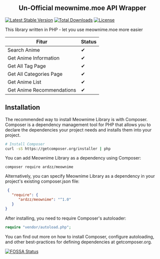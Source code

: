 <h2 align="center">Un-Official meownime.moe API Wrapper</h2>

[![Latest Stable Version](https://poser.pugx.org/ardzz/meownime/v/stable)](https://packagist.org/packages/ardzz/meownime) 
[![Total Downloads](https://poser.pugx.org/ardzz/meownime/downloads)](https://packagist.org/packages/ardzz/meownime) 
[![License](https://poser.pugx.org/ardzz/meownime/license)](https://packagist.org/packages/ardzz/meownime)


This library written in PHP - let you use meownime.moe more easier

|Fitur|Status|
|---|---|
|Search Anime|✔|
|Get Anime Information|✔|
|Get All Tag Page|✔|
|Get All Categories Page|✔|
|Get Anime List|✔|
|Get Anime Recommendations|✔|

## Installation
The recommended way to install Meownime Library is with Composer. Composer is a dependency management tool for PHP that allows you to declare the dependencies your project needs and installs them into your project.
```bash
# Install Composer
curl -sS https://getcomposer.org/installer | php
```
You can add Meownime Library as a dependency using Composer:
```
composer require ardzz/meownime
```
Alternatively, you can specify Meownime Library as a dependency in your project's
existing composer.json file:
```json
 {
   "require": {
      "ardzz/meownime": "^1.0"
   }
}
```
After installing, you need to require Composer's autoloader:
```php
require "vendor/autoload.php";
```
You can find out more on how to install Composer, configure autoloading, and other best-practices for defining dependencies at getcomposer.org.

[![FOSSA Status](https://app.fossa.com/api/projects/git%2Bgithub.com%2Fardzz%2Fmeownime.svg?type=large)](https://app.fossa.com/projects/git%2Bgithub.com%2Fardzz%2Fmeownime?ref=badge_large)
